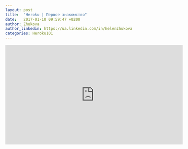 ```yaml
---
layout: post
title:  "Heroku | Первое знакомство"
date:   2017-01-10 09:59:47 +0200
author: Zhukova
author_linkedin: https://ua.linkedin.com/in/helenzhukova
categories: Heroku101
---
```

<div class="responsive-embed widescreen">
<iframe width="560" height="315" src="https://www.youtube.com/embed/5WbwxYrhKMw" frameborder="0" allowfullscreen></iframe>
</div>
